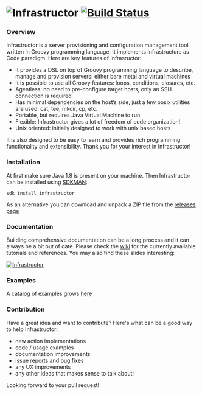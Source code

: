 # ![Infrastructor](/files/infrastructor-logo-light.png) [![Build Status](https://travis-ci.org/infrastructor/infrastructor.svg?branch=master)](https://travis-ci.org/infrastructor/infrastructor)

### Overview
Infrastructor is a server provisioning and configuration management tool written in Groovy programming language. It implements Infrastructure as Code paradigm. Here are key features of Infrasructor:
* It provides a DSL on top of Groovy programming language to describe, manage and provision servers: either bare metal and virtual machines
* It is possible to use all Groovy features: loops, conditions, closures, etc.
* Agentless: no need to pre-configure target hosts, only an SSH connection is required
* Has minimal dependencies on the host’s side, just a few posix utilities are used: cat, tee, mkdir, cp, etc.
* Portable, but requires Java Virtual Machine to run
* Flexible: Infrastructor gives a lot of freedom of code organization!
* Unix oriented: initially designed to work with unix based hosts

It is also designed to be easy to learn and provides rich programming functionality and extensibility. Thank you for your interest in Infrastructor! 

### Installation
At first make sure Java 1.8 is present on your machine. Then Infrastructor can be installed using [SDKMAN](https://sdkman.io):
```
sdk install infrastructor
```
As an alternative you can download and unpack a ZIP file from the [releases page](https://github.com/infrastructor/infrastructor/releases)
 
### Documentation
Building comprehensive documentation can be a long process and it can always be a bit out of date.
Please check the [wiki](https://github.com/infrastructor/infrastructor/wiki) for the currently available tutorials and references.
You may also find these slides interesting: 

[![Infrastructor](https://svgshare.com/i/FvC.svg)](https://drive.google.com/file/d/16UNLtlF9LhEtXA77cZ0zeiVK5ttMiiQP/view)

### Examples
A catalog of examples grows [here](https://github.com/infrastructor/examples) 

### Contribution

Have a great idea and want to contribute? Here's what can be a good way to help Infrastructor:
- new action implementations
- code / usage examples
- documentation improvements
- issue reports and bug fixes
- any UX improvements
- any other ideas that makes sense to talk about!

Looking forward to your pull request!
